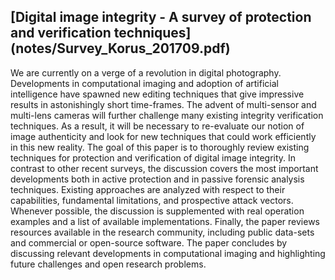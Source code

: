 ## [Digital image integrity - A survey of protection and verification techniques] (notes/Survey_Korus_201709.pdf)

We are currently on a verge of a revolution in digital photography. Developments in computational
imaging and adoption of artificial intelligence have spawned new editing techniques that give impressive
results in astonishingly short time-frames. The advent of multi-sensor and multi-lens cameras will further
challenge many existing integrity verification techniques. As a result, it will be necessary to re-evaluate
our notion of image authenticity and look for new techniques that could work efficiently in this new
reality. The goal of this paper is to thoroughly review existing techniques for protection and verification
of digital image integrity. In contrast to other recent surveys, the discussion covers the most important
developments both in active protection and in passive forensic analysis techniques. Existing approaches
are analyzed with respect to their capabilities, fundamental limitations, and prospective attack vectors.
Whenever possible, the discussion is supplemented with real operation examples and a list of available
implementations. Finally, the paper reviews resources available in the research community, including
public data-sets and commercial or open-source software. The paper concludes by discussing relevant
developments in computational imaging and highlighting future challenges and open research problems.
